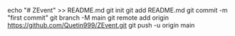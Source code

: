 echo "# ZEvent" >> README.md
git init
git add README.md
git commit -m "first commit"
git branch -M main
git remote add origin https://github.com/Quetin999/ZEvent.git
git push -u origin main

